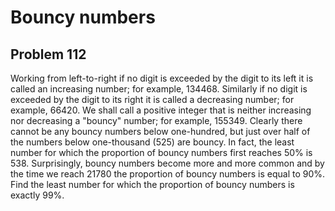 #  Bouncy numbers
## Problem 112


Working from left-to-right if no digit is exceeded by the digit to its left it is called an increasing number; for example, 134468.
Similarly if no digit is exceeded by the digit to its right it is called a decreasing number; for example, 66420.
We shall call a positive integer that is neither increasing nor decreasing a "bouncy" number; for example, 155349.
Clearly there cannot be any bouncy numbers below one-hundred, but just over half of the numbers below one-thousand (525) are bouncy. In fact, the least number for which the proportion of bouncy numbers first reaches 50% is 538.
Surprisingly, bouncy numbers become more and more common and by the time we reach 21780 the proportion of bouncy numbers is equal to 90%.
Find the least number for which the proportion of bouncy numbers is exactly 99%.



